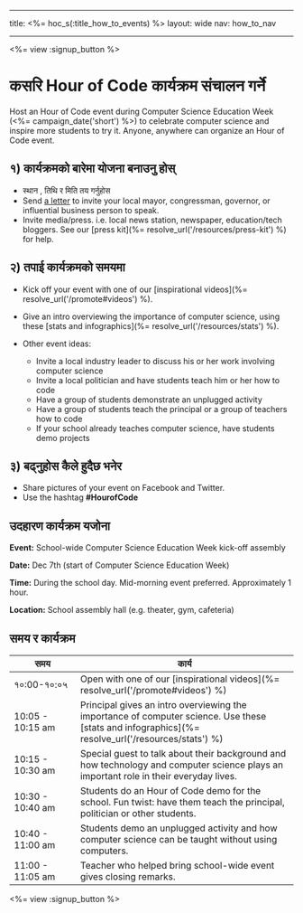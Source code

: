 * * *

title: <%= hoc_s(:title_how_to_events) %> layout: wide nav: how_to_nav

* * *

<%= view :signup_button %>

# कसरि Hour of Code कार्यक्रम संचालन गर्ने

Host an Hour of Code event during Computer Science Education Week (<%= campaign_date('short') %>) to celebrate computer science and inspire more students to try it. Anyone, anywhere can organize an Hour of Code event.

## १) कार्यक्रमको बारेमा योजना बनाउनु होस्

  * स्थान , तिथि र मिति तय गर्नुहोस 
  * Send [a letter](https://docs.google.com/a/code.org/document/d/1eP41sKW7y0qq_JvkRIgZK8dWYICaGRZ4CCDETXa78wY/edit) to invite your local mayor, congressman, governor, or influential business person to speak.
  * Invite media/press. i.e. local news station, newspaper, education/tech bloggers. See our [press kit](%= resolve_url('/resources/press-kit') %) for help.

## २) तपाई कार्यक्रमको समयमा 

  * Kick off your event with one of our [inspirational videos](%= resolve_url('/promote#videos') %).
  * Give an intro overviewing the importance of computer science, using these [stats and infographics](%= resolve_url('/resources/stats') %).   
      
    
  * Other event ideas: 
      * Invite a local industry leader to discuss his or her work involving computer science
      * Invite a local politician and have students teach him or her how to code
      * Have a group of students demonstrate an unplugged activity
      * Have a group of students teach the principal or a group of teachers how to code
      * If your school already teaches computer science, have students demo projects

## ३) बढ्नुहोस कैले हुदैछ भनेर 

  * Share pictures of your event on Facebook and Twitter. 
  * Use the hashtag **#HourofCode**

## उदहारण कार्यक्रम यजोना

**Event:** School-wide Computer Science Education Week kick-off assembly

**Date:** Dec 7th (start of Computer Science Education Week)

**Time:** During the school day. Mid-morning event preferred. Approximately 1 hour.

**Location:** School assembly hall (e.g. theater, gym, cafeteria)   
  


## समय र कार्यक्रम

| समय              | कार्य                                                                                                                                             |
| ---------------- | ------------------------------------------------------------------------------------------------------------------------------------------------- |
| १०:00-१०:०५      | Open with one of our [inspirational videos](%= resolve_url('/promote#videos') %)                                                                  |
| 10:05 - 10:15 am | Principal gives an intro overviewing the importance of computer science. Use these [stats and infographics](%= resolve_url('/resources/stats') %) |
| 10:15 - 10:30 am | Special guest to talk about their background and how technology and computer science plays an important role in their everyday lives.             |
| 10:30 - 10:40 am | Students do an Hour of Code demo for the school. Fun twist: have them teach the principal, politician or other students.                          |
| 10:40 - 11:00 am | Students demo an unplugged activity and how computer science can be taught without using computers.                                               |
| 11:00 - 11:05 am | Teacher who helped bring school-wide event gives closing remarks.                                                                                 |

<%= view :signup_button %>